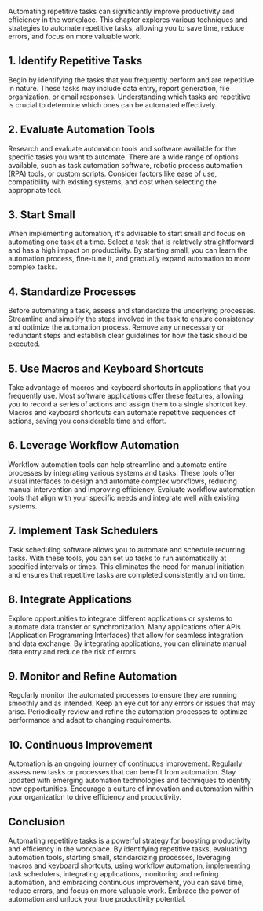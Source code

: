 
Automating repetitive tasks can significantly improve productivity and efficiency in the workplace. This chapter explores various techniques and strategies to automate repetitive tasks, allowing you to save time, reduce errors, and focus on more valuable work.

## 1\. Identify Repetitive Tasks

Begin by identifying the tasks that you frequently perform and are repetitive in nature. These tasks may include data entry, report generation, file organization, or email responses. Understanding which tasks are repetitive is crucial to determine which ones can be automated effectively.

## 2\. Evaluate Automation Tools

Research and evaluate automation tools and software available for the specific tasks you want to automate. There are a wide range of options available, such as task automation software, robotic process automation (RPA) tools, or custom scripts. Consider factors like ease of use, compatibility with existing systems, and cost when selecting the appropriate tool.

## 3\. Start Small

When implementing automation, it's advisable to start small and focus on automating one task at a time. Select a task that is relatively straightforward and has a high impact on productivity. By starting small, you can learn the automation process, fine-tune it, and gradually expand automation to more complex tasks.

## 4\. Standardize Processes

Before automating a task, assess and standardize the underlying processes. Streamline and simplify the steps involved in the task to ensure consistency and optimize the automation process. Remove any unnecessary or redundant steps and establish clear guidelines for how the task should be executed.

## 5\. Use Macros and Keyboard Shortcuts

Take advantage of macros and keyboard shortcuts in applications that you frequently use. Most software applications offer these features, allowing you to record a series of actions and assign them to a single shortcut key. Macros and keyboard shortcuts can automate repetitive sequences of actions, saving you considerable time and effort.

## 6\. Leverage Workflow Automation

Workflow automation tools can help streamline and automate entire processes by integrating various systems and tasks. These tools offer visual interfaces to design and automate complex workflows, reducing manual intervention and improving efficiency. Evaluate workflow automation tools that align with your specific needs and integrate well with existing systems.

## 7\. Implement Task Schedulers

Task scheduling software allows you to automate and schedule recurring tasks. With these tools, you can set up tasks to run automatically at specified intervals or times. This eliminates the need for manual initiation and ensures that repetitive tasks are completed consistently and on time.

## 8\. Integrate Applications

Explore opportunities to integrate different applications or systems to automate data transfer or synchronization. Many applications offer APIs (Application Programming Interfaces) that allow for seamless integration and data exchange. By integrating applications, you can eliminate manual data entry and reduce the risk of errors.

## 9\. Monitor and Refine Automation

Regularly monitor the automated processes to ensure they are running smoothly and as intended. Keep an eye out for any errors or issues that may arise. Periodically review and refine the automation processes to optimize performance and adapt to changing requirements.

## 10\. Continuous Improvement

Automation is an ongoing journey of continuous improvement. Regularly assess new tasks or processes that can benefit from automation. Stay updated with emerging automation technologies and techniques to identify new opportunities. Encourage a culture of innovation and automation within your organization to drive efficiency and productivity.

## Conclusion

Automating repetitive tasks is a powerful strategy for boosting productivity and efficiency in the workplace. By identifying repetitive tasks, evaluating automation tools, starting small, standardizing processes, leveraging macros and keyboard shortcuts, using workflow automation, implementing task schedulers, integrating applications, monitoring and refining automation, and embracing continuous improvement, you can save time, reduce errors, and focus on more valuable work. Embrace the power of automation and unlock your true productivity potential.
